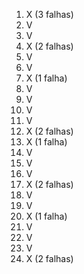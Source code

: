 1) X (3 falhas)
2) V
3) V
4) X (2 falhas)
5) V
6) V
7) X (1 falha)
8) V
9) V
10) V
11) V
12) X (2 falhas)
13) X (1 falha)
14) V
15) V
16) V
17) X (2 falhas)
18) V
19) V
20) X (1 falha)
21) V
22) V
23) V
24) X (2 falhas)